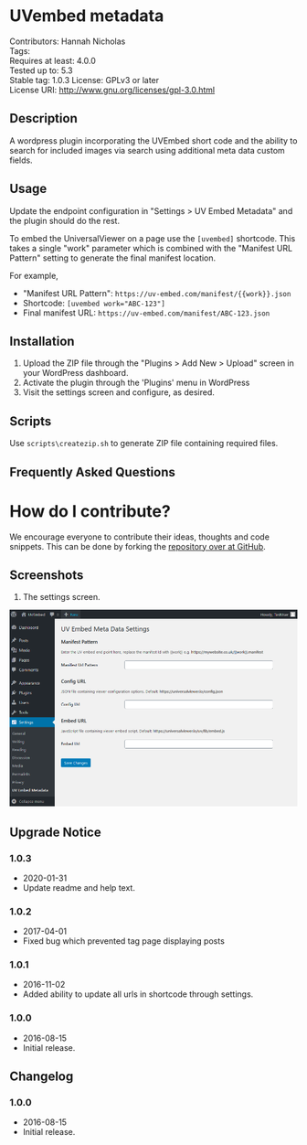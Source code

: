 # UVembed metadata

Contributors: Hannah Nicholas  
Tags:  
Requires at least: 4.0.0  
Tested up to: 5.3  
Stable tag: 1.0.3
License: GPLv3 or later  
License URI: http://www.gnu.org/licenses/gpl-3.0.html

## Description

A wordpress plugin incorporating the UVEmbed short code and the ability to search for included images via search using additional meta data custom fields.

## Usage

Update the endpoint configuration in "Settings > UV Embed Metadata" and the plugin should do the rest.

To embed the UniversalViewer on a page use the `[uvembed]` shortcode. This takes a single "work" parameter which is combined with the "Manifest URL Pattern" setting to generate the final manifest location.

For example,

- "Manifest URL Pattern": `https://uv-embed.com/manifest/{{work}}.json`
- Shortcode: `[uvembed work="ABC-123"]`
- Final manifest URL: `https://uv-embed.com/manifest/ABC-123.json`

## Installation

1. Upload the ZIP file through the "Plugins > Add New > Upload" screen in your WordPress dashboard.
1. Activate the plugin through the 'Plugins' menu in WordPress
1. Visit the settings screen and configure, as desired.

## Scripts

Use `scripts\createzip.sh` to generate ZIP file containing required files.

## Frequently Asked Questions

# How do I contribute?

We encourage everyone to contribute their ideas, thoughts and code snippets. This can be done by forking the [repository over at GitHub](http://github.com/digirati-co-uk/uvembed-metadata/).

## Screenshots

1. The settings screen.

![The settings screen](settings-screenshot.png "Settings screen")

## Upgrade Notice

### 1.0.3

- 2020-01-31
- Update readme and help text.

### 1.0.2

- 2017-04-01
- Fixed bug which prevented tag page displaying posts

### 1.0.1

- 2016-11-02
- Added ability to update all urls in shortcode through settings.

### 1.0.0

- 2016-08-15
- Initial release.

## Changelog

### 1.0.0

- 2016-08-15
- Initial release.
